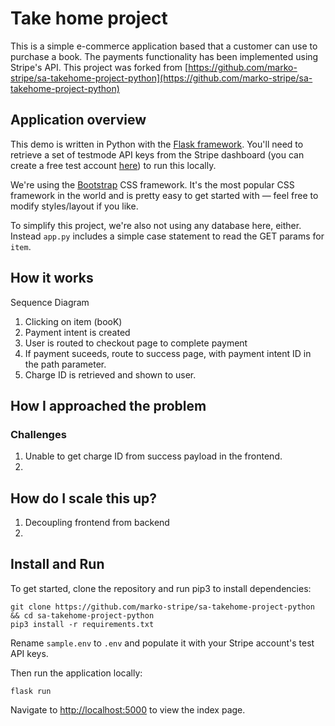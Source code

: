 # Take home project
This is a simple e-commerce application based that a customer can use to purchase a book. The payments functionality has been implemented using Stripe's API. This project was forked from [https://github.com/marko-stripe/sa-takehome-project-python](https://github.com/marko-stripe/sa-takehome-project-python)

## Application overview
This demo is written in Python with the [Flask framework](https://flask.palletsprojects.com/). You'll need to retrieve a set of testmode API keys from the Stripe dashboard (you can create a free test account [here](https://dashboard.stripe.com/register)) to run this locally.

We're using the [Bootstrap](https://getbootstrap.com/docs/4.6/getting-started/introduction/) CSS framework. It's the most popular CSS framework in the world and is pretty easy to get started with — feel free to modify styles/layout if you like. 

To simplify this project, we're also not using any database here, either. Instead `app.py` includes a simple case statement to read the GET params for `item`. 

## How it works

Sequence Diagram
1. Clicking on item (booK)
2. Payment intent is created
3. User is routed to checkout page to complete payment
4. If payment suceeds, route to success page, with payment intent ID in the path parameter.
5. Charge ID is retrieved and shown to user.

## How I approached the problem

### Challenges
1. Unable to get charge ID from success payload in the frontend.
2. 

## How do I scale this up?
1. Decoupling frontend from backend
2. 

## Install and Run
To get started, clone the repository and run pip3 to install dependencies:

```
git clone https://github.com/marko-stripe/sa-takehome-project-python && cd sa-takehome-project-python
pip3 install -r requirements.txt
```

Rename `sample.env` to `.env` and populate it with your Stripe account's test API keys.

Then run the application locally:

```
flask run
```

Navigate to [http://localhost:5000](http://localhost:5000) to view the index page.

